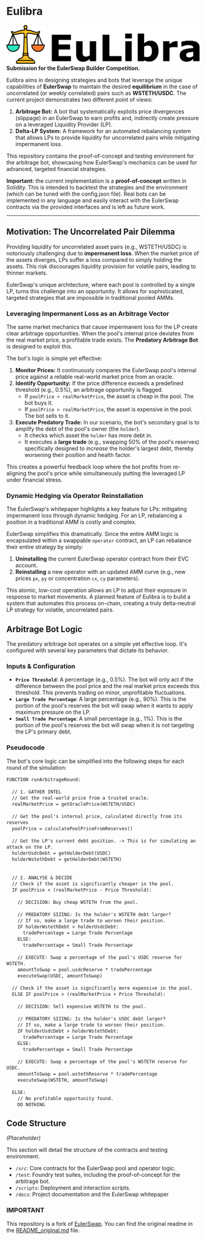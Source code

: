 # Eulibra

![Eulibra Logo](logo.jpg)
**Submission for the EulerSwap Builder Competition.**

Eulibra aims in designing strategies and bots that leverage the unique capabilities of **EulerSwap** to maintain the desired **equilibrium** in the case of uncorrelated (or weekly correlated) pairs such as **WSTETH/USDC**.
The current project demonstrates two different point of views:

1.  **Arbitrage Bot:** A bot that systematically exploits price divergences (slippage) in an EulerSwap to earn profits and, indirectly create pressure on a leveraged Liquidity Provider (LP).
2.  **Delta-LP System:** A framework for an automated rebalancing system that allows LPs to provide liquidity for uncorrelated pairs while mitigating impermanent loss.

This repository contains the proof-of-concept and testing environment for the arbitrage bot, showcasing how EulerSwap's mechanics can be used for advanced, targeted financial strategies.

**Important:** the current implementation is a **proof-of-concept** written in Solidity. This is intended to backtest the strategies and the environment (which can be tuned with the config.json file).
Real bots can be implemented in any language and easily interact with the EulerSwap contracts via the provided interfaces and is left as future work.

---

## Motivation: The Uncorrelated Pair Dilemma

Providing liquidity for uncorrelated asset pairs (e.g., WSTETH/USDC) is notoriously challenging due to **impermanent loss**.
When the market price of the assets diverges, LPs suffer a loss compared to simply holding the assets.
This risk discourages liquidity provision for volatile pairs, leading to thinner markets.

EulerSwap's unique architecture, where each pool is controlled by a single LP, turns this challenge into an opportunity.
It allows for sophisticated, targeted strategies that are impossible in traditional pooled AMMs.

### Leveraging Impermanent Loss as an Arbitrage Vector

The same market mechanics that cause impermanent loss for the LP create clear arbitrage opportunities.
When the pool's internal price deviates from the real market price, a profitable trade exists.
The **Predatory Arbitrage Bot** is designed to exploit this.

The bot's logic is simple yet effective:

1.  **Monitor Prices:** It continuously compares the EulerSwap pool's internal price against a reliable real-world market price from an oracle.
2.  **Identify Opportunity:** If the price difference exceeds a predefined threshold (e.g., 0.5%), an arbitrage opportunity is flagged.
    *   If `poolPrice < realMarketPrice`, the asset is cheap in the pool. The bot buys it.
    *   If `poolPrice > realMarketPrice`, the asset is expensive in the pool. The bot sells to it.
3.  **Execute Predatory Trade:** In our scenario, the bot's secondary goal is to amplify the debt of the pool's owner (the `holder`).
    *   It checks which asset the `holder` has more debt in.
    *   It executes a **large trade** (e.g., swapping 50% of the pool's reserves) specifically designed to *increase* the holder's largest debt, thereby worsening their position and health factor.

This creates a powerful feedback loop where the bot profits from re-aligning the pool's price while simultaneously putting the leveraged LP under financial stress.

### Dynamic Hedging via Operator Reinstallation

The EulerSwap's whitepaper highlights a key feature for LPs: mitigating impermanent loss through dynamic hedging.
For an LP, rebalancing a position in a traditional AMM is costly and complex.

EulerSwap simplifies this dramatically.
Since the entire AMM logic is encapsulated within a swappable `operator` contract, an LP can rebalance their entire strategy by simply:

1.  **Uninstalling** the current EulerSwap operator contract from their EVC account.
2.  **Reinstalling** a new operator with an updated AMM curve (e.g., new prices `px`, `py` or concentration `cx`, `cy` parameters).

This atomic, low-cost operation allows an LP to adjust their exposure in response to market movements. A planned feature of Eulibra is to build a system that automates this process on-chain, creating a truly delta-neutral LP strategy for volatile, uncorrelated pairs.

## Arbitrage Bot Logic

The predatory arbitrage bot operates on a simple yet effective loop. It's configured with several key parameters that dictate its behavior.

### Inputs & Configuration

*   **`Price Threshold`**: A percentage (e.g., 0.5%). The bot will only act if the difference between the pool price and the real market price exceeds this threshold. This prevents trading on minor, unprofitable fluctuations.
*   **`Large Trade Percentage`**: A large percentage (e.g., 90%). This is the portion of the pool's reserves the bot will swap when it wants to apply maximum pressure on the LP.
*   **`Small Trade Percentage`**: A small percentage (e.g., 1%). This is the portion of the pool's reserves the bot will swap when it is not targeting the LP's primary debt.

### Pseudocode

The bot's core logic can be simplified into the following steps for each round of the simulation:

```
FUNCTION runArbitrageRound:

  // 1. GATHER INTEL
  // Get the real-world price from a trusted oracle.
  realMarketPrice = getOraclePrice(WSTETH/USDC)

  // Get the pool's internal price, calculated directly from its reserves
  poolPrice = calculatePoolPriceFromReserves()

  // Get the LP's current debt position. -> This is for simulating an attack on the LP.
  holderUsdcDebt = getHolderDebt(USDC)
  holderWstethDebt = getHolderDebt(WSTETH)


  // 2. ANALYSE & DECIDE
  // Check if the asset is significantly cheaper in the pool.
  IF poolPrice < (realMarketPrice - Price Threshold):
    
    // DECISION: Buy cheap WSTETH from the pool.
    
    // PREDATORY SIZING: Is the holder's WSTETH debt larger?
    // If so, make a large trade to worsen their position.
    IF holderWstethDebt > holderUsdcDebt:
      tradePercentage = Large Trade Percentage
    ELSE:
      tradePercentage = Small Trade Percentage
      
    // EXECUTE: Swap a percentage of the pool's USDC reserve for WSTETH.
    amountToSwap = pool.usdcReserve * tradePercentage
    executeSwap(USDC, amountToSwap)

  // Check if the asset is significantly more expensive in the pool.
  ELSE IF poolPrice > (realMarketPrice + Price Threshold):

    // DECISION: Sell expensive WSTETH to the pool.

    // PREDATORY SIZING: Is the holder's USDC debt larger?
    // If so, make a large trade to worsen their position.
    IF holderUsdcDebt > holderWstethDebt:
      tradePercentage = Large Trade Percentage
    ELSE:
      tradePercentage = Small Trade Percentage

    // EXECUTE: Swap a percentage of the pool's WSTETH reserve for USDC.
    amountToSwap = pool.wstethReserve * tradePercentage
    executeSwap(WSTETH, amountToSwap)

  ELSE:
    // No profitable opportunity found.
    DO NOTHING

```

## Code Structure

*(Placeholder)*

This section will detail the structure of the contracts and testing environment.

-   `/src`: Core contracts for the EulerSwap pool and operator logic.
-   `/test`: Foundry test suites, including the proof-of-concept for the arbitrage bot.
-   `/scripts`: Deployment and interaction scripts.
-   `/docs`: Project documentation and the EulerSwap whitepaper
  

### IMPORTANT
This repository is a fork of [EulerSwap](https://github.com/euler-xyz/euler-swap). You can find the original readme in the [README_original.md](README_original.md) file.